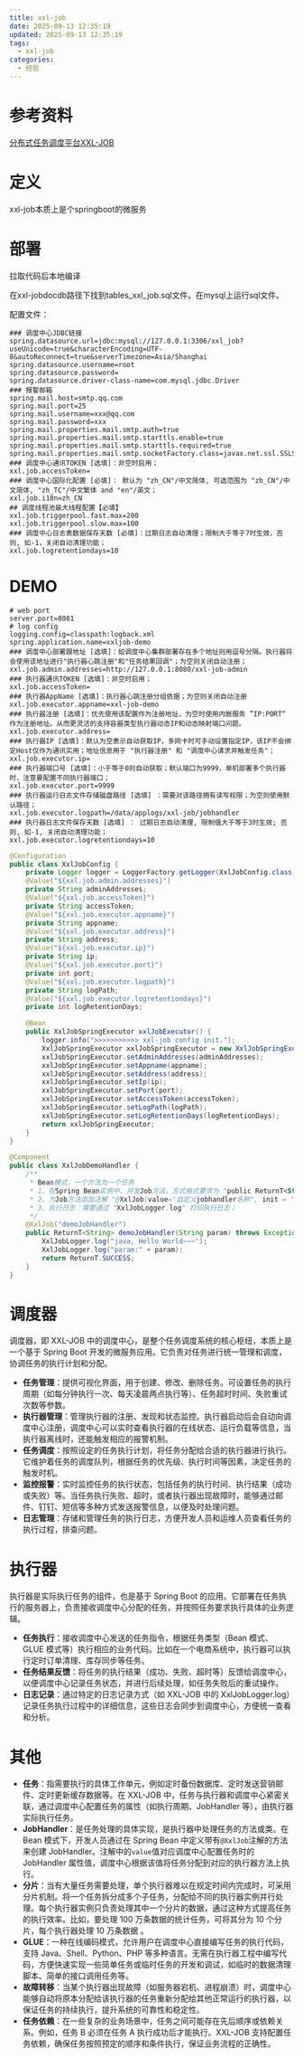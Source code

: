 ```yaml
---
title: xxl-job
date: 2025-09-13 12:35:19
updated: 2025-09-13 12:35:19
tags:
  - xxl-job
categories:
  - 经验
---
```


# 参考资料

[分布式任务调度平台XXL-JOB](https://www.xuxueli.com/xxl-job/)

# 定义

xxl-job本质上是个springboot的微服务

# 部署

拉取代码后本地编译

在xxl-jobdocdb路径下找到tables_xxl_job.sql文件。在mysql上运行sql文件。

配置文件：

```properties
### 调度中心JDBC链接
spring.datasource.url=jdbc:mysql://127.0.0.1:3306/xxl_job?useUnicode=true&characterEncoding=UTF-8&autoReconnect=true&serverTimezone=Asia/Shanghai
spring.datasource.username=root
spring.datasource.password=
spring.datasource.driver-class-name=com.mysql.jdbc.Driver
### 报警邮箱
spring.mail.host=smtp.qq.com
spring.mail.port=25
spring.mail.username=xxx@qq.com
spring.mail.password=xxx
spring.mail.properties.mail.smtp.auth=true
spring.mail.properties.mail.smtp.starttls.enable=true
spring.mail.properties.mail.smtp.starttls.required=true
spring.mail.properties.mail.smtp.socketFactory.class=javax.net.ssl.SSLSocketFactory
### 调度中心通讯TOKEN [选填]：非空时启用；
xxl.job.accessToken=
### 调度中心国际化配置 [必填]： 默认为 "zh_CN"/中文简体, 可选范围为 "zh_CN"/中文简体, "zh_TC"/中文繁体 and "en"/英文；
xxl.job.i18n=zh_CN
## 调度线程池最大线程配置【必填】
xxl.job.triggerpool.fast.max=200
xxl.job.triggerpool.slow.max=100
### 调度中心日志表数据保存天数 [必填]：过期日志自动清理；限制大于等于7时生效，否则, 如-1，关闭自动清理功能；
xxl.job.logretentiondays=10
```

# DEMO

```properties
# web port
server.port=8081
# log config
logging.config=classpath:logback.xml
spring.application.name=xxljob-demo
### 调度中心部署跟地址 [选填]：如调度中心集群部署存在多个地址则用逗号分隔。执行器将会使用该地址进行"执行器心跳注册"和"任务结果回调"；为空则关闭自动注册；
xxl.job.admin.addresses=http://127.0.0.1:8080/xxl-job-admin
### 执行器通讯TOKEN [选填]：非空时启用；
xxl.job.accessToken=
### 执行器AppName [选填]：执行器心跳注册分组依据；为空则关闭自动注册
xxl.job.executor.appname=xxl-job-demo
### 执行器注册 [选填]：优先使用该配置作为注册地址，为空时使用内嵌服务 ”IP:PORT“ 作为注册地址。从而更灵活的支持容器类型执行器动态IP和动态映射端口问题。
xxl.job.executor.address=
### 执行器IP [选填]：默认为空表示自动获取IP，多网卡时可手动设置指定IP，该IP不会绑定Host仅作为通讯实用；地址信息用于 "执行器注册" 和 "调度中心请求并触发任务"；
xxl.job.executor.ip=
### 执行器端口号 [选填]：小于等于0则自动获取；默认端口为9999，单机部署多个执行器时，注意要配置不同执行器端口；
xxl.job.executor.port=9999
### 执行器运行日志文件存储磁盘路径 [选填] ：需要对该路径拥有读写权限；为空则使用默认路径；
xxl.job.executor.logpath=/data/applogs/xxl-job/jobhandler
### 执行器日志文件保存天数 [选填] ： 过期日志自动清理, 限制值大于等于3时生效; 否则, 如-1, 关闭自动清理功能；
xxl.job.executor.logretentiondays=10
```

```java
@Configuration
public class XxlJobConfig {
    private Logger logger = LoggerFactory.getLogger(XxlJobConfig.class);
    @Value("${xxl.job.admin.addresses}")
    private String adminAddresses;
    @Value("${xxl.job.accessToken}")
    private String accessToken;
    @Value("${xxl.job.executor.appname}")
    private String appname;
    @Value("${xxl.job.executor.address}")
    private String address;
    @Value("${xxl.job.executor.ip}")
    private String ip;
    @Value("${xxl.job.executor.port}")
    private int port;
    @Value("${xxl.job.executor.logpath}")
    private String logPath;
    @Value("${xxl.job.executor.logretentiondays}")
    private int logRetentionDays;

    @Bean
    public XxlJobSpringExecutor xxlJobExecutor() {
        logger.info(">>>>>>>>>>> xxl-job config init.");
        XxlJobSpringExecutor xxlJobSpringExecutor = new XxlJobSpringExecutor();
        xxlJobSpringExecutor.setAdminAddresses(adminAddresses);
        xxlJobSpringExecutor.setAppname(appname);
        xxlJobSpringExecutor.setAddress(address);
        xxlJobSpringExecutor.setIp(ip);
        xxlJobSpringExecutor.setPort(port);
        xxlJobSpringExecutor.setAccessToken(accessToken);
        xxlJobSpringExecutor.setLogPath(logPath);
        xxlJobSpringExecutor.setLogRetentionDays(logRetentionDays);
        return xxlJobSpringExecutor;
    }
}
```

```java
@Component
public class XxlJobDemoHandler {
    /**
     * Bean模式，一个方法为一个任务
     * 1、在Spring Bean实例中，开发Job方法，方式格式要求为 "public ReturnT<String> execute(String param)"
     * 2、为Job方法添加注解 "@XxlJob(value="自定义jobhandler名称", init = "JobHandler初始化方法", destroy = "JobHandler销毁方法")"，注解value值对应的是调度中心新建任务的JobHandler属性的值。
     * 3、执行日志：需要通过 "XxlJobLogger.log" 打印执行日志；
     */
    @XxlJob("demoJobHandler")
    public ReturnT<String> demoJobHandler(String param) throws Exception {
        XxlJobLogger.log("java, Hello World~~~");
        XxlJobLogger.log("param:" + param);
        return ReturnT.SUCCESS;
    }
}
```

# 调度器

调度器，即 XXL-JOB 中的调度中心，是整个任务调度系统的核心枢纽，本质上是一个基于 Spring Boot 开发的微服务应用。它负责对任务进行统一管理和调度，协调任务的执行计划和分配。

- **任务管理**：提供可视化界面，用于创建、修改、删除任务。可设置任务的执行周期（如每分钟执行一次、每天凌晨两点执行等）、任务超时时间、失败重试次数等参数。
- **执行器管理**：管理执行器的注册、发现和状态监控。执行器启动后会自动向调度中心注册，调度中心可以实时查看执行器的在线状态、运行负载等信息，当执行器离线时，还能触发相应的报警机制。
- **任务调度**：按照设定的任务执行计划，将任务分配给合适的执行器进行执行。它维护着任务的调度队列，根据任务的优先级、执行时间等因素，决定任务的触发时机。
- **监控报警**：实时监控任务的执行状态，包括任务的执行时间、执行结果（成功或失败）等。当任务执行失败、超时，或者执行器出现故障时，能够通过邮件、钉钉、短信等多种方式发送报警信息，以便及时处理问题。
- **日志管理**：存储和管理任务的执行日志，方便开发人员和运维人员查看任务的执行过程，排查问题。

# 执行器

执行器是实际执行任务的组件，也是基于 Spring Boot 的应用。它部署在任务执行的服务器上，负责接收调度中心分配的任务，并按照任务要求执行具体的业务逻辑。

- **任务执行**：接收调度中心发送的任务指令，根据任务类型（Bean 模式、GLUE 模式等）执行相应的业务代码。比如在一个电商系统中，执行器可以执行定时订单清理、库存同步等任务。
- **任务结果反馈**：将任务的执行结果（成功、失败、超时等）反馈给调度中心，以便调度中心记录任务状态，并进行后续处理，如任务失败后的重试操作。
- **日志记录**：通过特定的日志记录方式（如 XXL-JOB 中的 XxlJobLogger.log）记录任务执行过程中的详细信息，这些日志会同步到调度中心，方便统一查看和分析。

# 其他

- **任务**：指需要执行的具体工作单元，例如定时备份数据库、定时发送营销邮件、定时更新缓存数据等。在 XXL-JOB 中，任务与执行器和调度中心紧密关联，通过调度中心配置任务的属性（如执行周期、JobHandler 等），由执行器实际执行任务。
- **JobHandler**：是任务处理的具体实现，是执行器中处理任务的方法或类。在 Bean 模式下，开发人员通过在 Spring Bean 中定义带有`@XxlJob`注解的方法来创建 JobHandler。注解中的`value`值对应调度中心配置任务时的 JobHandler 属性值，调度中心根据该值将任务分配到对应的执行器方法上执行。
- **分片**：当有大量任务需要处理，单个执行器难以在规定时间内完成时，可采用分片机制。将一个任务拆分成多个子任务，分配给不同的执行器实例并行处理。每个执行器实例只负责处理其中一个分片的数据，通过这种方式提高任务的执行效率。比如，要处理 100 万条数据的统计任务，可将其分为 10 个分片，每个执行器处理 10 万条数据 。
- **GLUE**：一种在线编码模式，允许用户在调度中心直接编写任务的执行代码，支持 Java、Shell、Python、PHP 等多种语言。无需在执行器工程中编写代码，方便快速实现一些简单任务或临时任务的开发和调试，如临时的数据清理脚本、简单的接口调用任务等。
- **故障转移**：当某个执行器出现故障（如服务器宕机、进程崩溃）时，调度中心能够自动将原本分配给该执行器的任务重新分配给其他正常运行的执行器，以保证任务的持续执行，提升系统的可靠性和稳定性。
- **任务依赖**：在一些复杂的业务场景中，任务之间可能存在先后顺序或依赖关系。例如，任务 B 必须在任务 A 执行成功后才能执行。XXL-JOB 支持配置任务依赖，确保任务按照预定的顺序和条件执行，保证业务流程的正确性。
